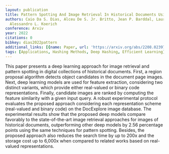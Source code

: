 ```yaml
---
layout: publication
title: Pattern Spotting And Image Retrieval In Historical Documents Using Deep Hashing
authors: Caio Da S. Dias, Alceu De S. Jr. Britto, Jean P. Barddal, Laurent Heutte,
  Alessandro L. Koerich
conference: Arxiv
year: 2022
citations: 0
bibkey: dias2022pattern
additional_links: [{name: Paper, url: 'https://arxiv.org/abs/2208.02397'}]
tags: [Applications, Hashing Methods, Deep Hashing, Efficient Learning]
---
```

This paper presents a deep learning approach for image retrieval and pattern
spotting in digital collections of historical documents. First, a region
proposal algorithm detects object candidates in the document page images. Next,
deep learning models are used for feature extraction, considering two distinct
variants, which provide either real-valued or binary code representations.
Finally, candidate images are ranked by computing the feature similarity with a
given input query. A robust experimental protocol evaluates the proposed
approach considering each representation scheme (real-valued and binary code)
on the DocExplore image database. The experimental results show that the
proposed deep models compare favorably to the state-of-the-art image retrieval
approaches for images of historical documents, outperforming other deep models
by 2.56 percentage points using the same techniques for pattern spotting.
Besides, the proposed approach also reduces the search time by up to 200x and
the storage cost up to 6,000x when compared to related works based on
real-valued representations.
